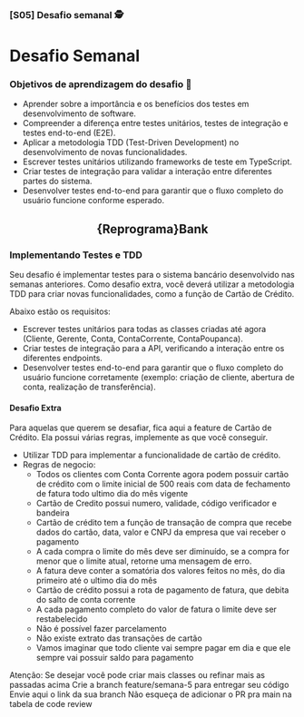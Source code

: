 ### [S05] Desafio semanal 🕵️
# Desafio Semanal


### Objetivos de aprendizagem do desafio 🎯

- Aprender sobre a importância e os benefícios dos testes em desenvolvimento de software.
- Compreender a diferença entre testes unitários, testes de integração e testes end-to-end (E2E).
- Aplicar a metodologia TDD (Test-Driven Development) no desenvolvimento de novas funcionalidades.
- Escrever testes unitários utilizando frameworks de teste em TypeScript.
- Criar testes de integração para validar a interação entre diferentes partes do sistema.
- Desenvolver testes end-to-end para garantir que o fluxo completo do usuário funcione conforme esperado.

<h2 align=center> {Reprograma}Bank </h2>
<h3>Implementando Testes e TDD</h3>

Seu desafio é implementar testes para o sistema bancário desenvolvido nas semanas anteriores. Como desafio extra, você deverá utilizar a metodologia TDD para criar novas funcionalidades, como a função de Cartão de Crédito.

Abaixo estão os requisitos:

- Escrever testes unitários para todas as classes criadas até agora (Cliente, Gerente, Conta, ContaCorrente, ContaPoupanca).
- Criar testes de integração para a API, verificando a interação entre os diferentes endpoints.
- Desenvolver testes end-to-end para garantir que o fluxo completo do usuário funcione corretamente (exemplo: criação de cliente, abertura de conta, realização de transferência).

#### Desafio Extra
Para aquelas que querem se desafiar, fica aqui a feature de Cartão de Crédito. Ela possui várias regras, implemente as que você conseguir.

- Utilizar TDD para implementar a funcionalidade de cartão de crédito.
- Regras de negocio:
    - Todos os clientes com Conta Corrente agora podem possuir cartão de crédito com o limite inicial de 500 reais com data de fechamento de fatura todo ultimo dia do mês vigente
    - Cartão de Credito possui numero, validade, código verificador e bandeira
    - Cartão de crédito tem a função de transação de compra que recebe dados do cartão, data, valor e CNPJ da empresa que vai receber o pagamento
    - A cada compra o limite do mês deve ser diminuído, se a compra for menor que o limite atual, retorne uma mensagem de erro.
    - A fatura deve conter a somatória dos valores feitos no mês, do dia primeiro até o ultimo dia do mês
    - Cartão de crédito possui a rota de pagamento de fatura, que debita do salto de conta corrente
    - A cada pagamento completo do valor de fatura o limite deve ser restabelecido
    - Não é possível fazer parcelamento
    - Não existe extrato das transações de cartão
    - Vamos imaginar que todo cliente vai sempre pagar em dia e que ele sempre vai possuir saldo para pagamento

Atenção:
Se desejar você pode criar mais classes ou refinar mais as passadas acima
Crie a branch feature/semana-5 para entregar seu código
Envie aqui o link da sua branch
Não esqueça de adicionar o PR pra main na tabela de code review